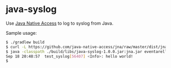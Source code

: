 # java-syslog

Use [Java Native Access](https://github.com/java-native-access/jna) 
to log to syslog from Java.

Sample usage:

```bash
$ ./gradlew build
$ curl -L https://github.com/java-native-access/jna/raw/master/dist/jna.jar > jna.jar
$ java -classpath ./build/libs/java-syslog-1.0.0.jar:jna.jar eventarelli.syslog.Syslog
Sep 18 20:48:57  test_syslog[56407] <Info>: hello world!
$ 
```


